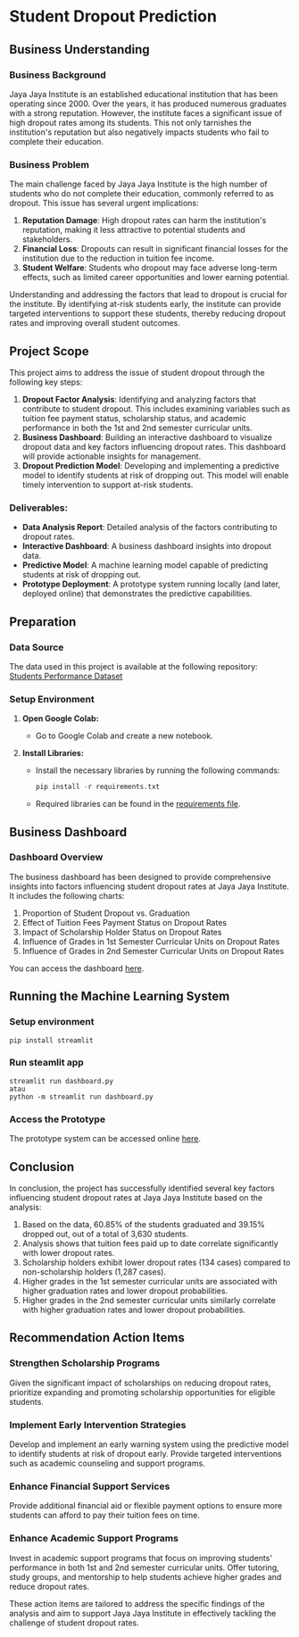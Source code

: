 # Student Dropout Prediction

## Business Understanding

### Business Background
Jaya Jaya Institute is an established educational institution that has been operating since 2000. Over the years, it has produced numerous graduates with a strong reputation. However, the institute faces a significant issue of high dropout rates among its students. This not only tarnishes the institution's reputation but also negatively impacts students who fail to complete their education.

### Business Problem
The main challenge faced by Jaya Jaya Institute is the high number of students who do not complete their education, commonly referred to as dropout. This issue has several urgent implications:
1. **Reputation Damage**: High dropout rates can harm the institution's reputation, making it less attractive to potential students and stakeholders.
2. **Financial Loss**: Dropouts can result in significant financial losses for the institution due to the reduction in tuition fee income.
3. **Student Welfare**: Students who dropout may face adverse long-term effects, such as limited career opportunities and lower earning potential.

Understanding and addressing the factors that lead to dropout is crucial for the institute. By identifying at-risk students early, the institute can provide targeted interventions to support these students, thereby reducing dropout rates and improving overall student outcomes.

## Project Scope

This project aims to address the issue of student dropout through the following key steps:

1. **Dropout Factor Analysis**: Identifying and analyzing factors that contribute to student dropout. This includes examining variables such as tuition fee payment status, scholarship status, and academic performance in both the 1st and 2nd semester curricular units.
2. **Business Dashboard**: Building an interactive dashboard to visualize dropout data and key factors influencing dropout rates. This dashboard will provide actionable insights for management.
3. **Dropout Prediction Model**: Developing and implementing a predictive model to identify students at risk of dropping out. This model will enable timely intervention to support at-risk students.

### Deliverables:
- **Data Analysis Report**: Detailed analysis of the factors contributing to dropout rates.
- **Interactive Dashboard**: A business dashboard insights into dropout data.
- **Predictive Model**: A machine learning model capable of predicting students at risk of dropping out.
- **Prototype Deployment**: A prototype system running locally (and later, deployed online) that demonstrates the predictive capabilities.

## Preparation

### Data Source
The data used in this project is available at the following repository: [Students Performance Dataset](https://github.com/dicodingacademy/dicoding_dataset/blob/main/students_performance/README.md)

### Setup Environment

1. **Open Google Colab:** 
   - Go to Google Colab and create a new notebook.
   
2. **Install Libraries:**
   - Install the necessary libraries by running the following commands:
     ```python
     pip install -r requirements.txt
     ```
   - Required libraries can be found in the [requirements file](https://github.com/dimsdika12/Student-Dropout-Prediction/blob/main/requirements.txt).

## Business Dashboard

### Dashboard Overview
The business dashboard has been designed to provide comprehensive insights into factors influencing student dropout rates at Jaya Jaya Institute. It includes the following charts:
1. Proportion of Student Dropout vs. Graduation
2. Effect of Tuition Fees Payment Status on Dropout Rates
3. Impact of Scholarship Holder Status on Dropout Rates
4. Influence of Grades in 1st Semester Curricular Units on Dropout Rates
5. Influence of Grades in 2nd Semester Curricular Units on Dropout Rates

You can access the dashboard [here](https://lookerstudio.google.com/reporting/fb8428f9-eb26-485f-88fb-0bb43ef8a5a7).

## Running the Machine Learning System

### Setup environment
```
pip install streamlit
```

### Run steamlit app
```
streamlit run dashboard.py
atau
python -m streamlit run dashboard.py
```
### Access the Prototype
The prototype system can be accessed online [here](https://your-prototype-link).

## Conclusion

In conclusion, the project has successfully identified several key factors influencing student dropout rates at Jaya Jaya Institute based on the analysis:
1. Based on the data, 60.85% of the students graduated and 39.15% dropped out, out of a total of 3,630 students.
2. Analysis shows that tuition fees paid up to date correlate significantly with lower dropout rates.
3. Scholarship holders exhibit lower dropout rates (134 cases) compared to non-scholarship holders (1,287 cases).
4. Higher grades in the 1st semester curricular units are associated with higher graduation rates and lower dropout probabilities.
5. Higher grades in the 2nd semester curricular units similarly correlate with higher graduation rates and lower dropout probabilities.

## Recommendation Action Items

###  Strengthen Scholarship Programs
Given the significant impact of scholarships on reducing dropout rates, prioritize expanding and promoting scholarship opportunities for eligible students.

### Implement Early Intervention Strategies
Develop and implement an early warning system using the predictive model to identify students at risk of dropout early. Provide targeted interventions such as academic counseling and support programs.

### Enhance Financial Support Services
Provide additional financial aid or flexible payment options to ensure more students can afford to pay their tuition fees on time.

### Enhance Academic Support Programs
Invest in academic support programs that focus on improving students' performance in both 1st and 2nd semester curricular units. Offer tutoring, study groups, and mentorship to help students achieve higher grades and reduce dropout rates.

These action items are tailored to address the specific findings of the analysis and aim to support Jaya Jaya Institute in effectively tackling the challenge of student dropout rates.
